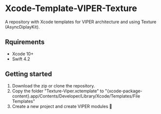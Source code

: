 # Xcode-Template-VIPER-Texture
A repository with Xcode templates for VIPER architecture and using Texture (AsyncDiplayKit).

## Rquirements
- Xcode 10+
- Swift 4.2

## Getting started
1. Download the zip or clone the repository.
2. Copy the folder "Texture-Viper.xctemplate" to "{xcode-package-content}.app/Contents/Developer/Library/Xcode/Templates/File Templates"
3. Create a new project and create VIPER modules 🐍